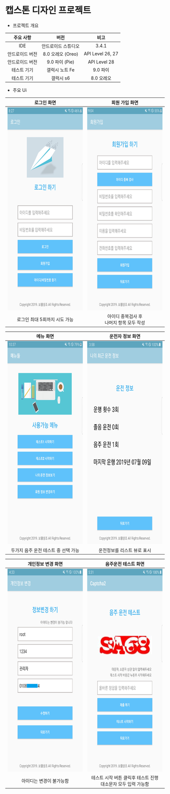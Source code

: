 # 캡스톤 디자인 프로젝트

* 프로젝트 개요

| 주요 사항 | 버전 | 비고 |
|:--------:|:--------:|:--------:|
| IDE | 안드로이드 스튜디오 | 3.4.1 |
| 안드로이드 버전 | 8.0 오레오 (Oreo) | API Level 26, 27 |
| 안드로이드 버전 | 9.0 파이 (Pie) | API Level 28 |
| 테스트 기기 | 갤럭시 노트 Fe | 9.0 파이 |
| 테스트 기기 | 갤럭시 s6 | 8.0 오레오 |

* 주요 Ui

| 로그인 화면 | 회원 가입 화면 |
| :--------: | :--------: |
|<img src="/result_images/login_page.jpg" width="360" height="640">|<img src="/result_images/register_page.jpg" width="360" height="640">|
| 로그인 최대 5회까지 시도 가능 | 아이디 중복검사 후<br> 나머지 항목 모두 작성 |

| 메뉴 화면 | 운전자 정보 화면 |
| :--------: | :--------: |
| <img src="/result_images/menu_page.jpg" width="360" height="640"> | <img src="/result_images/drive_info_page.jpg" width="360" height="640"> |
| 두가지 음주 운전 테스트 중 선택 가능 | 운전정보를 리스트 뷰로 표시 |

| 개인정보 변경 화면 | 음주운전 테스트 화면 | 
| :--------: | :--------: |
| <img src="/result_images/modify_info_page.jpg" width="360" height="640"> | <img src="/result_images/captcha_page.jpg" width="360" height="640"> |
| 아이디는 변경이 불가능함 | 테스트 시작 버튼 클릭후 테스트 진행<br> 대소문자 모두 입력 가능함 |
